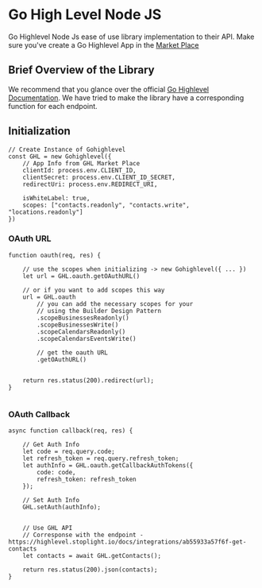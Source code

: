# Go High Level Node JS
Go Highlevel Node Js ease of use library implementation to their API. Make sure you've create a Go Highlevel App in the <a href="https://marketplace.gohighlevel.com/" target="_blank">Market Place</a>

## Brief Overview of the Library
We recommend that you glance over the official <a href="https://highlevel.stoplight.io/docs/integrations/0443d7d1a4bd0-overview" target="_blank">Go Highlevel Documentation</a>. We have tried to make the library have a corresponding function for each endpoint.


## Initialization
```
// Create Instance of Gohighlevel
const GHL = new Gohighlevel({
    // App Info from GHL Market Place
    clientId: process.env.CLIENT_ID,
    clientSecret: process.env.CLIENT_ID_SECRET,
    redirectUri: process.env.REDIRECT_URI,
    
    isWhiteLabel: true,
    scopes: ["contacts.readonly", "contacts.write", "locations.readonly"]
})
```



### OAuth URL
```
function oauth(req, res) {

    // use the scopes when initializing -> new Gohighlevel({ ... })
    let url = GHL.oauth.getOAuthURL()
    
    // or if you want to add scopes this way
    url = GHL.oauth
        // you can add the necessary scopes for your 
        // using the Builder Design Pattern
        .scopeBusinessesReadonly()
        .scopeBusinessesWrite()
        .scopeCalendarsReadonly()
        .scopeCalendarsEventsWrite()

        // get the oauth URL
        .getOAuthURL()
    

    return res.status(200).redirect(url);
}


```
### OAuth Callback
```
async function callback(req, res) {
    
    // Get Auth Info
    let code = req.query.code;
    let refresh_token = req.query.refresh_token;
    let authInfo = GHL.oauth.getCallbackAuthTokens({
        code: code,
        refresh_token: refresh_token
    });

    // Set Auth Info
    GHL.setAuth(authInfo);


    // Use GHL API
    // Corresponse with the endpoint - https://highlevel.stoplight.io/docs/integrations/ab55933a57f6f-get-contacts
    let contacts = await GHL.getContacts();

    return res.status(200).json(contacts);
}
```

